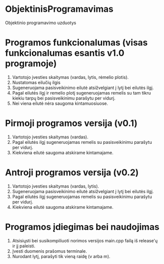 # ObjektinisProgramavimas
Objektinio programavimo uzduotys

# Programos funkcionalumas (visas funkcionalumas esantis v1.0 programoje)
1. Vartotojo įvesties skaitymas (vardas, lytis, rėmelio plotis).
2. Nustatomas eilučių ilgis
3. Sugeneruojama pasisveikinimo eilutė atsižvelgiant į lytį bei eilutės ilgį.
4. Pagal eilutės ilgį ir remelio plotį sugeneruojamas remelis su tam tikru kiekiu tarpų bei pasisveikinimu parašytu per vidurį.
5. Nei viena eilutė nėra saugoma kintamuosiuose.

# Pirmoji programos versija (v0.1)
1. Vartotojo įvesties skaitymas (vardas).
2. Pagal eilutės ilgį sugeneruojamas remelis su pasisveikinimu parašytu per vidurį.
3. Kiekviena eilutė saugoma atskirame kintamajame.

# Antroji programos versija (v0.2)
1. Vartotojo įvesties skaitymas (vardas, lytis).
2. Sugeneruojama pasisveikinimo eilutė atsižvelgiant į lytį bei eilutės ilgį.
3. Pagal eilutės ilgį sugeneruojamas remelis su pasisveikinimu parašytu per vidurį.
4. Kiekviena eilutė saugoma atskirame kintamajame.

# Programos įdiegimas bei naudojimas
1. Atsisiųsti bei susikompiliuoti norimos versijos main.cpp failą iš release'ų ir jį paleisti.
2. Įvesti duomenis prašomus terminale.
3. Nurodant lytį, parašyti tik vieną raidę (v arba m).
